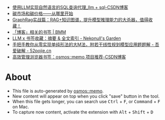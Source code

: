 - [使用LLM实现自然语言的SQL查询代理_llm + sql-CSDN博客](https://blog.csdn.net/weixin_34452850/article/details/141677371)
- [碳市场和碳价格——从哪里开始](https://mp.weixin.qq.com/s/P5HCivmPG61zHNlbO3TK8w)
- [​GraphRag实战篇：RAG+知识图谱，提升模型推理能力的大杀器，值得收藏！](https://mp.weixin.qq.com/s/Nz-_V9EcwRd-S6J9FbRHOw)
- [「博客」相关的书签 | BMM](https://bmm.lccl.cc/tag/%E5%8D%9A%E5%AE%A2)
- [LLM x 书签收藏：摘要 & 全文索引 - Nekonull's Garden](https://nekonull.me/posts/llm_x_bookmark/)
- [手把手教你从零实现单纯形法的大M法，附若干线性规划模型应用题题解 - 吾爱破解 - 52pojie.cn](https://www.52pojie.cn/thread-1943754-1-1.html)
- [高效管理浏览器书签：osmos::memo 项目推荐-CSDN博客](https://blog.csdn.net/gitblog_00035/article/details/142240381)

# About

- This file is auto-generated by [osmos::memo](https://github.com/osmoscraft/osmosmemo).
- New content will appear on top when you click "save" button in the tool.
- When this file gets longer, you can search use <kbd>Ctrl</kbd> + <kbd>F</kbd>, or <kbd>Command</kbd> + <kbd>F</kbd> on Mac.
- To capture now content, activate the extension with <kbd>Alt</kbd> + <kbd>Shift</kbd> + <kbd>D</kbd>
